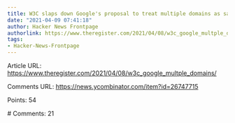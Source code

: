 ```yaml
---
title: W3C slaps down Google's proposal to treat multiple domains as same origin
date: "2021-04-09 07:41:18"
author: Hacker News Frontpage
authorlink: https://www.theregister.com/2021/04/08/w3c_google_multple_domains/
tags:
- Hacker-News-Frontpage
---
```


<p>Article URL: <a href="https://www.theregister.com/2021/04/08/w3c_google_multple_domains/">https://www.theregister.com/2021/04/08/w3c_google_multple_domains/</a></p>
<p>Comments URL: <a href="https://news.ycombinator.com/item?id=26747715">https://news.ycombinator.com/item?id=26747715</a></p>
<p>Points: 54</p>
<p># Comments: 21</p>
